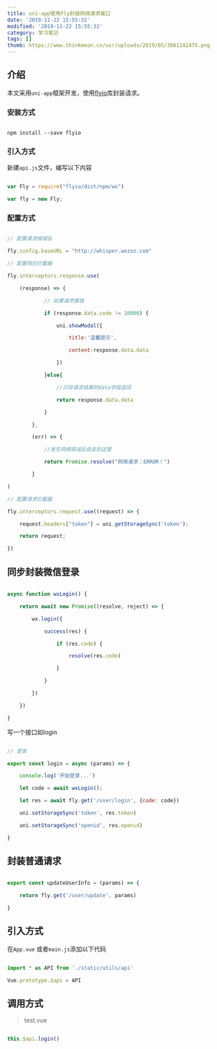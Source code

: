 ```yaml
---
title: uni-app使用fly封装网络请求接口
date: '2019-11-22 15:55:32'
modified: '2019-11-22 15:55:32'
category: 学习笔记
tags: []
thumb: https://www.thinkmoon.cn/usr/uploads/2019/05/3661142475.png
---
```


## 介绍

本文采用`uni-app`框架开发，使用[flyio](https://github.com/wendux/fly)库封装请求。

### 安装方式

```shell
npm install --save flyio
```

### 引入方式

新建`api.js`文件，编写以下内容

```javascript
var Fly = require("flyio/dist/npm/wx")
var fly = new Fly;
```

### 配置方式

```javascript
// 配置请求根域名
fly.config.baseURL = "http://whisper.wezoz.com"
// 配置响应拦截器
fly.interceptors.response.use(
	(response) => {
			// 如果请求报错
			if (response.data.code != 10000) {
				uni.showModal({
					title:'温馨提示',
					content:response.data.data
				})
			}else{
				//只将请求结果的data字段返回
				return response.data.data
			}
		},
		(err) => {
			//发生网络错误后会走到这里
			return Promise.resolve("网络请求：ERROR！")
		}
)
// 配置请求拦截器
fly.interceptors.request.use((request) => {
	request.headers["token"] = uni.getStorageSync('token');
	return request;
})
```

## 同步封装微信登录

```javascript
async function wxLogin() {
	return await new Promise((resolve, reject) => {
		wx.login({
			success(res) {
				if (res.code) {
					resolve(res.code)
				}
			}
		})
	})
}
```

写一个接口如login

```javascript
// 登录
export const login = async (params) => {
	console.log('开始登录...')
	let code = await wxLogin();
	let res = await fly.get('/user/login', {code: code})
	uni.setStorageSync('token', res.token)
	uni.setStorageSync('openid', res.openid)
}
```

## 封装普通请求

```javascript
export const updateUserInfo = (params) => {
	return fly.get('/user/update', params)
}
```

## 引入方式

在`App.vue` 或者`main.js`添加以下代码

```javascript
import * as API from './static/utils/api'
Vue.prototype.$api = API
```

## 调用方式

> test.vue

```javascript
this.$api.login()
```

  [1]: https://www.thinkmoon.cn/usr/uploads/2019/05/3661142475.png